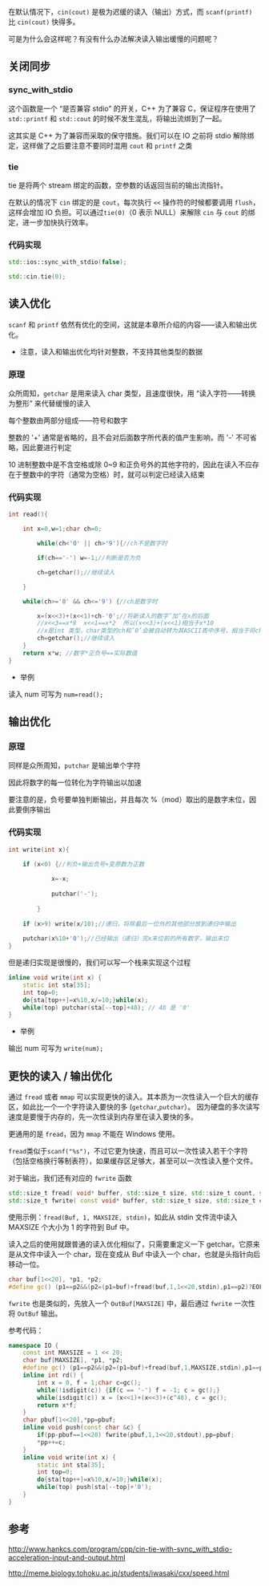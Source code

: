 在默认情况下，`cin(cout)` 是极为迟缓的读入（输出）方式，而 `scanf(printf)` 比 `cin(cout)` 快得多。

可是为什么会这样呢？有没有什么办法解决读入输出缓慢的问题呢？

## 关闭同步

### sync_with_stdio

这个函数是一个 “是否兼容 stdio” 的开关，C++ 为了兼容 C，保证程序在使用了 `std::printf` 和 `std::cout` 的时候不发生混乱，将输出流绑到了一起。

这其实是 C++ 为了兼容而采取的保守措施。我们可以在 IO 之前将 stdio 解除绑定，这样做了之后要注意不要同时混用 `cout` 和 `printf` 之类

### tie

tie 是将两个 stream 绑定的函数，空参数的话返回当前的输出流指针。

在默认的情况下 `cin` 绑定的是 `cout`，每次执行 `<<` 操作符的时候都要调用 `flush`，这样会增加 IO 负担。可以通过`tie(0)`（0 表示 NULL）来解除 `cin` 与 `cout` 的绑定，进一步加快执行效率。

### 代码实现

```cpp
std::ios::sync_with_stdio(false);

std::cin.tie(0);
```

## 读入优化

`scanf` 和 `printf` 依然有优化的空间，这就是本章所介绍的内容——读入和输出优化。

- 注意，读入和输出优化均针对整数，不支持其他类型的数据

### 原理

众所周知，`getchar` 是用来读入 char 类型，且速度很快，用 “读入字符——转换为整形” 来代替缓慢的读入

每个整数由两部分组成——符号和数字

整数的 '+' 通常是省略的，且不会对后面数字所代表的值产生影响，而 '-' 不可省略，因此要进行判定

10 进制整数中是不含空格或除 0~9 和正负号外的其他字符的，因此在读入不应存在于整数中的字符（通常为空格）时，就可以判定已经读入结束

### 代码实现

```cpp
int read(){

	int x=0,w=1;char ch=0;

    	while(ch<'0' || ch>'9'){//ch不是数字时

		if(ch=='-') w=-1;//判断是否为负

		ch=getchar();//继续读入

	}

	while(ch>='0' && ch<='9') {//ch是数字时

		x=(x<<3)+(x<<1)+ch-'0';//将新读入的数字’加’在x的后面
		//x<<3==x*8  x<<1==x*2  所以(x<<3)+(x<<1)相当于x*10
		//x是int 类型，char类型的ch和’0’会被自动转为其ASCII表中序号，相当于将ch转化为对应数字
		ch=getchar();//继续读入
	}
	return x*w; //数字*正负号==实际数值
}
```

- 举例 

读入 num 可写为 `num=read();`

## 输出优化

### 原理

同样是众所周知，`putchar` 是输出单个字符

因此将数字的每一位转化为字符输出以加速

要注意的是，负号要单独判断输出，并且每次 %（mod）取出的是数字末位，因此要倒序输出

### 代码实现

```cpp
int write(int x){

	if (x<0) {//判负+输出负号+变原数为正数
	
    		x=-x;
		
        	putchar('-');
		
    	}
	
	if (x>9) write(x/10);//递归，将除最后一位外的其他部分放到递归中输出
	
	putchar(x%10+'0');//已经输出（递归）完x末位前的所有数字，输出末位
}
```

但是递归实现是很慢的，我们可以写一个栈来实现这个过程

```cpp
inline void write(int x) {
	static int sta[35];
	int top=0;
	do{sta[top++]=x%10,x/=10;}while(x);
	while(top) putchar(sta[--top]+48); // 48 是 '0' 
}
```

- 举例

输出 num 可写为 `write(num);`

## 更快的读入 / 输出优化

通过 `fread` 或者 `mmap` 可以实现更快的读入。其本质为一次性读入一个巨大的缓存区，如此比一个一个字符读入要快的多 (`getchar`,`putchar`）。 因为硬盘的多次读写速度是要慢于内存的，先一次性读到内存里在读入要快的多。

更通用的是 `fread`，因为 `mmap` 不能在 Windows 使用。

`fread`类似于`scanf("%s")`，不过它更为快速，而且可以一次性读入若干个字符（包括空格换行等制表符），如果缓存区足够大，甚至可以一次性读入整个文件。

对于输出，我们还有对应的 `fwrite` 函数

```cpp
std::size_t fread( void* buffer, std::size_t size, std::size_t count, std::FILE* stream );
std::size_t fwrite( const void* buffer, std::size_t size, std::size_t count, std::FILE* stream );
```

使用示例：`fread(Buf, 1, MAXSIZE, stdin)`，如此从 stdin 文件流中读入 MAXSIZE 个大小为 1 的字符到 Buf 中。

读入之后的使用就跟普通的读入优化相似了，只需要重定义一下 getchar。它原来是从文件中读入一个 char，现在变成从 Buf 中读入一个 char，也就是头指针向后移动一位。

```cpp
char buf[1<<20], *p1, *p2;
#define gc() (p1==p2&&(p2=(p1=buf)+fread(buf,1,1<<20,stdin),p1==p2)?EOF:*p1++)
```

`fwrite` 也是类似的，先放入一个 `OutBuf[MAXSIZE]` 中，最后通过 `fwrite` 一次性将 `OutBuf` 输出。

参考代码：

```cpp
namespace IO {
	const int MAXSIZE = 1 << 20;
	char buf[MAXSIZE], *p1, *p2;
	#define gc() (p1==p2&&(p2=(p1=buf)+fread(buf,1,MAXSIZE,stdin),p1==p2)?EOF:*p1++)
	inline int rd() {
		int x = 0, f = 1;char c=gc();
		while(!isdigit(c)) {if(c == '-') f = -1; c = gc();}
		while(isdigit(c)) x = (x<<1)+(x<<3)+(c^48), c = gc();
		return x*f;
	}
	char pbuf[1<<20],*pp=pbuf;
	inline void push(const char &c) {
		if(pp-pbuf==1<<20) fwrite(pbuf,1,1<<20,stdout),pp=pbuf;
		*pp++=c;
	}
	inline void write(int x) {
		static int sta[35];
		int top=0;
		do{sta[top++]=x%10,x/=10;}while(x);
		while(top) push(sta[--top]+'0');
	}
}
```

## 参考

<http://www.hankcs.com/program/cpp/cin-tie-with-sync_with_stdio-acceleration-input-and-output.html>

<http://meme.biology.tohoku.ac.jp/students/iwasaki/cxx/speed.html>
